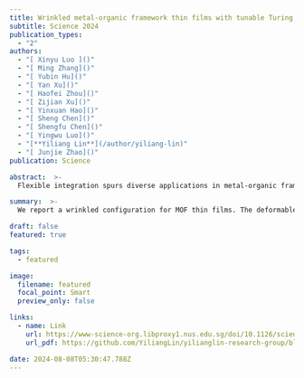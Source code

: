 ```yaml
---
title: Wrinkled metal-organic framework thin films with tunable Turing patterns for pliable integration
subtitle: Science 2024
publication_types:
  - "2"
authors:
  - "[ Xinyu Luo ]()"
  - "[ Ming Zhang]()"
  - "[ Yubin Hu]()"
  - "[ Yan Xu]()"
  - "[ Haofei Zhou]()"
  - "[ Zijian Xu]()"
  - "[ Yinxuan Hao]()"
  - "[ Sheng Chen]()"
  - "[ Shengfu Chen]()"
  - "[ Yingwu Luo]()"
  - "[**Yiliang Lin**](/author/yiliang-lin)"
  - "[ Junjie Zhao]()"
publication: Science

abstract:  >-
  Flexible integration spurs diverse applications in metal-organic frameworks (MOFs). However, current configurations suffer from the trade-off between MOF loadings and mechanical compliance. We report a wrinkled configuration of MOF thin films. We established an interfacial synthesis confined and controlled by a polymer topcoat and achieved multiple Turing motifs in the wrinkled thin films. These films have complete MOF surface coverage and exhibit strain tolerance up to 53.2%. The enhanced mechanical properties allow film transfer onto various substrates. We obtained membranes with large H2/CO2 selectivity (41.2) and high H2 permeance (8.46 × 103 gas permeation units), showcasing negligible defects after transfer. We also achieved soft humidity sensors on delicate electrodes by avoiding exposure to harsh MOF synthesis conditions. These results highlight the potential of wrinkled MOF thin films for plug-and-play integration.

summary:  >-
  We report a wrinkled configuration for MOF thin films. The deformable structures confer enhanced strain tolerance, and the wrinkles provide additional exposed surfaces compared with that of planar configurations. Unlike common methods to produce wrinkled structures in other inorganic materials, we developed a synthesis protocol that uses diffusion-driven instability to generate wrinkled MOF thin films that could be utilized for gas seperation and electronics with flexible MOF films.

draft: false
featured: true

tags:
  - featured

image:
  filename: featured
  focal_point: Smart
  preview_only: false

links:
  - name: Link
    url: https://www-science-org.libproxy1.nus.edu.sg/doi/10.1126/science.adn8168
    url_pdf: https://github.com/YiliangLin/yilianglin-research-group/blob/main/assets/media/Luo%20et%20al.%20-%202024%20-%20Wrinkled%20metal-organic%20framework%20thin%20films%20with%20t.pdf?raw=true

date: 2024-08-08T05:30:47.788Z
---
```

